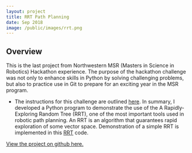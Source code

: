 ```yaml
---
layout: project
title: RRT Path Planning
date: Sep 2018
image: /public/images/rrt.png
---
```


## Overview

This is the last project from  Northwestern MSR (Masters in Science in Robotics) Hackathon experience. The purpose of the hackathon challenge was not only to enhance skills in Python by solving challenging problems, but also to practice use in Git to prepare for an exciting year in the MSR program. 

  * The instructions for this challenge are outlined [here](http://robotics.mech.northwestern.edu/~jarvis/hackathon_2018_site/challenge_rrt.html). In summary, I developed a Python program to demonstrate the use of the A Rapidly-Exploring Random Tree (RRT), one of the most important tools used in robotic path planning. An RRT is an algorithm that guarantees rapid exploration of some vector space. Demonstration of a simple RRT is implemented in this [RRT](https://github.com/vnoelifant/my_projects/blob/master/RRT_Challenge.py) code. 

[View the project on github here.](https://github.com/vnoelifant/msr_hackathon_challenges/blob/master/README.md)
